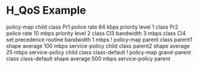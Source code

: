 # H_QoS Example

policy-map child
    class Pr1
        police rate 64 kbps
        priority level 1
    class Pr2
        police rate 10 mbps
        priority level 2
    class Cl3
        bandwidth 3 mbps
    class Cl4
        set precedence routine
        bandwidth 1 mbps
!
policy-map parent
    class parent1
        shape average 100 mbps
        service-policy child
    class parent2
        shape average 25 mbps
        service-policy child
    class class-default
!
policy-map grand-parent
    class class-default
        shape average 500 mbps
        service-policy parent
